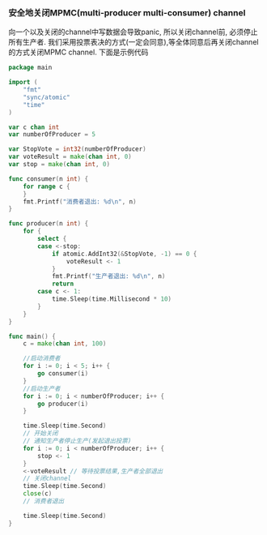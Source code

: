 ### 安全地关闭MPMC(multi-producer multi-consumer) channel


向一个以及关闭的channel中写数据会导致panic, 所以关闭channel前, 必须停止所有生产者.
我们采用投票表决的方式(一定会同意),等全体同意后再关闭channel的方式关闭MPMC channel.
下面是示例代码


```go
package main

import (
	"fmt"
	"sync/atomic"
	"time"
)

var c chan int
var numberOfProducer = 5

var StopVote = int32(numberOfProducer)
var voteResult = make(chan int, 0)
var stop = make(chan int, 0)

func consumer(n int) {
	for range c {
	}
	fmt.Printf("消费者退出: %d\n", n)
}

func producer(n int) {
	for {
		select {
		case <-stop:
			if atomic.AddInt32(&StopVote, -1) == 0 {
				voteResult <- 1
			}
			fmt.Printf("生产者退出: %d\n", n)
			return
		case c <- 1:
			time.Sleep(time.Millisecond * 10)
		}
	}
}

func main() {
	c = make(chan int, 100)

	//启动消费者
	for i := 0; i < 5; i++ {
		go consumer(i)
	}
	//启动生产者
	for i := 0; i < numberOfProducer; i++ {
		go producer(i)
	}

	time.Sleep(time.Second)
	// 开始关闭
	// 通知生产者停止生产(发起退出投票)
	for i := 0; i < numberOfProducer; i++ {
		stop <- 1
	}
	<-voteResult // 等待投票结果,生产者全部退出
	// 关闭channel
	time.Sleep(time.Second)
	close(c)
	// 消费者退出

	time.Sleep(time.Second)
}


```